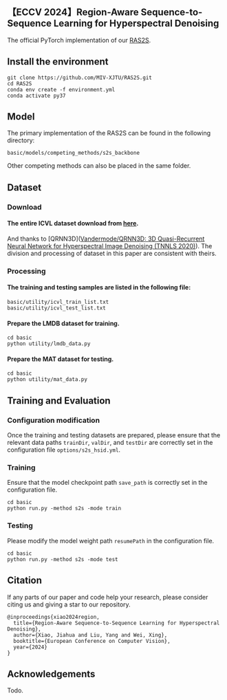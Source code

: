 ## 【ECCV 2024】Region-Aware Sequence-to-Sequence Learning for Hyperspectral Denoising

The official PyTorch implementation of our [RAS2S](https://link.springer.com/chapter/10.1007/978-3-031-73027-6_13).

## Install the environment

```
git clone https://github.com/MIV-XJTU/RAS2S.git
cd RAS2S
conda env create -f environment.yml
conda activate py37
```

## Model
The primary implementation of the RAS2S can be found in the following directory:

```
basic/models/competing_methods/s2s_backbone
```

Other competing methods can also be placed in the same folder.

## Dataset

### Download
#### The entire ICVL dataset download from  [here](https://icvl.cs.bgu.ac.il/hyperspectral/).

And thanks to [QRNN3D]([Vandermode/QRNN3D: 3D Quasi-Recurrent Neural Network for Hyperspectral Image Denoising (TNNLS 2020)](https://github.com/Vandermode/QRNN3D)). The division and processing of dataset in this paper are consistent with theirs.

### Processing

#### The training and testing samples are listed in the following file:
```
basic/utility/icvl_train_list.txt
basic/utility/icvl_test_list.txt
```
#### Prepare the LMDB dataset for training.

```
cd basic
python utility/lmdb_data.py
```
#### Prepare the MAT dataset for testing.

```
cd basic
python utility/mat_data.py
```

## Training and Evaluation
### Configuration modification
Once the training and testing datasets are prepared, please ensure that the relevant data paths `trainDir`, `valDir`, and `testDir` are correctly set in the configuration file `options/s2s_hsid.yml`.


### Training
Ensure that the model checkpoint path `save_path` is correctly set in the configuration file.

```
cd basic
python run.py -method s2s -mode train
```


### Testing
Please modify the model weight path `resumePath` in the configuration file. 

```
cd basic
python run.py -method s2s -mode test
```

## Citation

If any parts of our paper and code help your research, please consider citing us and giving a star to our repository.

```
@inproceedings{xiao2024region,
  title={Region-Aware Sequence-to-Sequence Learning for Hyperspectral Denoising},
  author={Xiao, Jiahua and Liu, Yang and Wei, Xing},
  booktitle={European Conference on Computer Vision},
  year={2024}
}
```

## Acknowledgements

Todo.